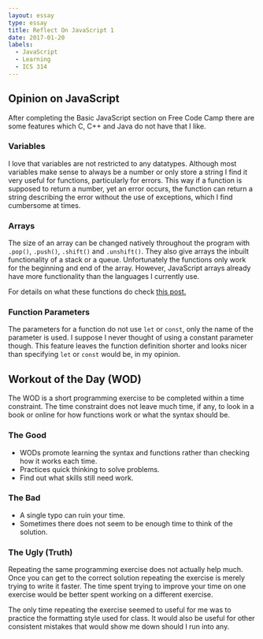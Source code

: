 ```yaml
---
layout: essay
type: essay
title: Reflect On JavaScript 1
date: 2017-01-20
labels:
  - JavaScript
  - Learning
  - ICS 314
---
```

## Opinion on JavaScript

After completing the Basic JavaScript section on Free Code Camp there are some features which C, C++ and Java do not have that I like.

### Variables

I love that variables are not restricted to any datatypes. Although most variables make sense to always be a number or only store a string I find it very useful for functions, particularly for errors. This way if a function is supposed to return a number, yet an error occurs, the function can return a string describing the error without the use of exceptions, which I find cumbersome at times.

### Arrays

The size of an array can be changed natively throughout the program with <code>.pop()</code>, <code>.push()</code>, <code>.shift()</code> and <code>.unshift()</code>. They also give arrays the inbuilt functionality of a stack or a queue. Unfortunately the functions only work for the beginning and end of the array. However, JavaScript arrays already have more functionality than the languages I currently use.

For details on what these functions do check [this post.](https://www.bennadel.com/blog/1796-javascript-array-methods-unshift-shift-push-and-pop.htm)

### Function Parameters

The parameters for a function do not use <code>let</code> or <code>const</code>, only the name of the parameter is used. I suppose I never thought of using a constant parameter though. This feature leaves the function definition shorter and looks nicer than specifying <code>let</code> or <code>const</code> would be, in my opinion.

## Workout of the Day (WOD)

The WOD is a short programming exercise to be completed within a time constraint. The time constraint does not leave much time, if any, to look in a book or online for how functions work or what the syntax should be.

### The Good

* WODs promote learning the syntax and functions rather than checking how it works each time.
* Practices quick thinking to solve problems.
* Find out what skills still need work.

### The Bad

* A single typo can ruin your time.
* Sometimes there does not seem to be enough time to think of the solution.

### The Ugly (Truth)

Repeating the same programming exercise does not actually help much. Once you can get to the correct solution repeating the exercise is merely trying to write it faster. The time spent trying to improve your time on one exercise would be better spent working on a different exercise.

The only time repeating the exercise seemed to useful for me was to practice the formatting style used for class. It would also be useful for other consistent mistakes that would show me down should I run into any.